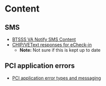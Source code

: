 # Content

## SMS 

- [BTSSS VA Notify SMS Content](https://github.com/department-of-veterans-affairs/va.gov-team/blob/master/products/health-care/checkin/content/btsss-responses-va-notify.md)
- [CHIP/VEText responses for eCheck-in](https://github.com/department-of-veterans-affairs/chip/blob/master/src/initiateCheckin/messages.js#L17)
     - **Note:** Not sure if this is kept up to date

## PCI application errors

- [PCI application error types and messaging](https://github.com/department-of-veterans-affairs/va.gov-team/blob/master/products/health-care/checkin/analytics/error-types.md)




